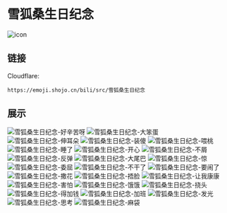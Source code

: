 # 雪狐桑生日纪念
![icon](https://emoji.shojo.cn/bili/src/雪狐桑生日纪念/icon.png)
## 链接
Cloudflare:
```
https://emoji.shojo.cn/bili/src/雪狐桑生日纪念
```
## 展示
![雪狐桑生日纪念-好辛苦呀](https://emoji.shojo.cn/bili/src/雪狐桑生日纪念/雪狐桑生日纪念-好辛苦呀.png)
![雪狐桑生日纪念-大笨蛋](https://emoji.shojo.cn/bili/src/雪狐桑生日纪念/雪狐桑生日纪念-大笨蛋.png)
![雪狐桑生日纪念-伸耳朵](https://emoji.shojo.cn/bili/src/雪狐桑生日纪念/雪狐桑生日纪念-伸耳朵.png)
![雪狐桑生日纪念-装傻](https://emoji.shojo.cn/bili/src/雪狐桑生日纪念/雪狐桑生日纪念-装傻.png)
![雪狐桑生日纪念-喂桃](https://emoji.shojo.cn/bili/src/雪狐桑生日纪念/雪狐桑生日纪念-喂桃.png)
![雪狐桑生日纪念-睡了](https://emoji.shojo.cn/bili/src/雪狐桑生日纪念/雪狐桑生日纪念-睡了.png)
![雪狐桑生日纪念-开心](https://emoji.shojo.cn/bili/src/雪狐桑生日纪念/雪狐桑生日纪念-开心.png)
![雪狐桑生日纪念-不屑](https://emoji.shojo.cn/bili/src/雪狐桑生日纪念/雪狐桑生日纪念-不屑.png)
![雪狐桑生日纪念-反弹](https://emoji.shojo.cn/bili/src/雪狐桑生日纪念/雪狐桑生日纪念-反弹.png)
![雪狐桑生日纪念-大尾巴](https://emoji.shojo.cn/bili/src/雪狐桑生日纪念/雪狐桑生日纪念-大尾巴.png)
![雪狐桑生日纪念-惊](https://emoji.shojo.cn/bili/src/雪狐桑生日纪念/雪狐桑生日纪念-惊.png)
![雪狐桑生日纪念-委屈](https://emoji.shojo.cn/bili/src/雪狐桑生日纪念/雪狐桑生日纪念-委屈.png)
![雪狐桑生日纪念-不干了](https://emoji.shojo.cn/bili/src/雪狐桑生日纪念/雪狐桑生日纪念-不干了.png)
![雪狐桑生日纪念-要闹了](https://emoji.shojo.cn/bili/src/雪狐桑生日纪念/雪狐桑生日纪念-要闹了.png)
![雪狐桑生日纪念-撒花](https://emoji.shojo.cn/bili/src/雪狐桑生日纪念/雪狐桑生日纪念-撒花.png)
![雪狐桑生日纪念-捂脸](https://emoji.shojo.cn/bili/src/雪狐桑生日纪念/雪狐桑生日纪念-捂脸.png)
![雪狐桑生日纪念-让我康康](https://emoji.shojo.cn/bili/src/雪狐桑生日纪念/雪狐桑生日纪念-让我康康.png)
![雪狐桑生日纪念-害怕](https://emoji.shojo.cn/bili/src/雪狐桑生日纪念/雪狐桑生日纪念-害怕.png)
![雪狐桑生日纪念-饿饿](https://emoji.shojo.cn/bili/src/雪狐桑生日纪念/雪狐桑生日纪念-饿饿.png)
![雪狐桑生日纪念-挠头](https://emoji.shojo.cn/bili/src/雪狐桑生日纪念/雪狐桑生日纪念-挠头.png)
![雪狐桑生日纪念-得加钱](https://emoji.shojo.cn/bili/src/雪狐桑生日纪念/雪狐桑生日纪念-得加钱.png)
![雪狐桑生日纪念-加班](https://emoji.shojo.cn/bili/src/雪狐桑生日纪念/雪狐桑生日纪念-加班.png)
![雪狐桑生日纪念-发光](https://emoji.shojo.cn/bili/src/雪狐桑生日纪念/雪狐桑生日纪念-发光.png)
![雪狐桑生日纪念-思考](https://emoji.shojo.cn/bili/src/雪狐桑生日纪念/雪狐桑生日纪念-思考.png)
![雪狐桑生日纪念-麻袋](https://emoji.shojo.cn/bili/src/雪狐桑生日纪念/雪狐桑生日纪念-麻袋.png)
